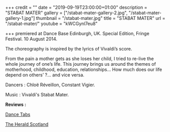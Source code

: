 +++
credit = ""
date = "2019-09-19T23:00:00+01:00"
description = "STABAT MATER"
gallery = ["/stabat-mater-gallery-2.jpg", "/stabat-mater-gallery-1.jpg"]
thumbnail = "/stabat-mater.jpg"
title = "STABAT MATER"
url = "/stabat-mater/"
youtube = "kWCGynl7eu8"

+++
premiered at Dance Base Edinburgh, UK. Special Edition, Fringe Festival. 10 August 2014.

The choreography is inspired by the lyrics of Vivaldi’s score.

From the pain a mother gets as she loses her child, I tried to re-live the whole journey of one’s life. This journey brings us around the themes of motherhood, childhood, education, relationships… How much does our life depend on others’ ?... and vice versa.

Dancers : Chloë Réveillon, Constant Vigier.

Music : Vivaldi's Stabat Mater.

**Reviews :**

[Dance Tabs](http://dancetabs.com/2014/08/vtdance-scottish-ballet-dance-artists-iwitness-special-edition-edinburgh/)

[The Herald Scotland](http://www.heraldscotland.com/arts_ents/13174957.Fringe_Dance__Reviews/)